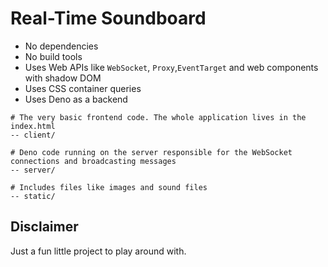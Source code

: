 # Real-Time Soundboard

* No dependencies
* No build tools
* Uses Web APIs like `WebSocket`, `Proxy`,`EventTarget` and web components with shadow DOM
* Uses CSS container queries
* Uses Deno as a backend

```
# The very basic frontend code. The whole application lives in the index.html
-- client/

# Deno code running on the server responsible for the WebSocket connections and broadcasting messages
-- server/

# Includes files like images and sound files
-- static/
```

## Disclaimer

Just a fun little project to play around with.

